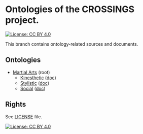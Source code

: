 # Ontologies of the CROSSINGS project.

[![License: CC BY 4.0](https://img.shields.io/badge/License-CC%20BY%204.0-lightgrey.svg)](https://creativecommons.org/licenses/by/4.0/)

This branch contains ontology-related sources and documents.

## Ontologies

* [Martial Arts](martialarts.owl.ttl) (root)
    - [Kinesthetic](martialmotion.owl.ttl) ([doc](https://w3id.org/lode/https://crossings.github.io/ont/martialmotion.owl.ttl?owlapi=true))
    - [Stylistic](martialstyle.owl.ttl) ([doc](https://w3id.org/lode/https://crossings.github.io/ont/martialstyle.owl.ttl?owlapi=true))
    - [Social](martialsoc.owl.ttl) ([doc](https://w3id.org/lode/https://crossings.github.io/ont/martialsoc.owl.ttl?owlapi=true))

## Rights

See [LICENSE](LICENSE) file.

[![License: CC BY 4.0](https://licensebuttons.net/l/by/4.0/80x15.png)](https://creativecommons.org/licenses/by/4.0/)
